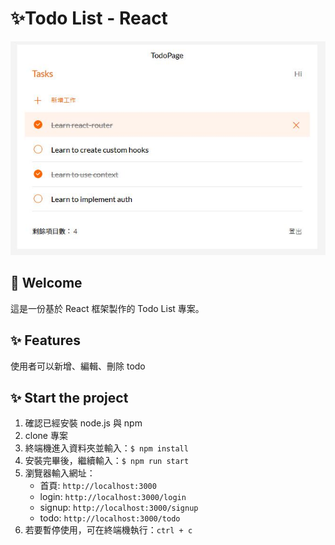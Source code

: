 # ✨Todo List - React

![](public/screenshot-01.jpg)

## 👋 Welcome

這是一份基於 React 框架製作的 Todo List 專案。

## ✨ Features

使用者可以新增、編輯、刪除 todo

## ✨ Start the project

1.  確認已經安裝 node.js 與 npm
2.  clone 專案
3.  終端機進入資料夾並輸入：`$ npm install `
4.  安裝完畢後，繼續輸入：`$ npm run start`
5.  瀏覽器輸入網址：
    - 首頁: `http://localhost:3000`
    - login: `http://localhost:3000/login`
    - signup: `http://localhost:3000/signup`
    - todo: `http://localhost:3000/todo`
6.  若要暫停使用，可在終端機執行：`ctrl + c`
